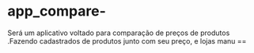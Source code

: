 # app_compare-
Será um aplicativo voltado para comparação de preços de produtos .Fazendo cadastrados de produtos junto com seu preço, e lojas
 manu ==
